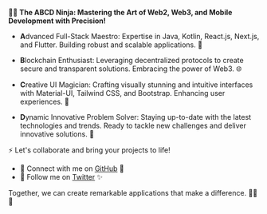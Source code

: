 👨‍💻 **The ABCD Ninja: Mastering the Art of Web2, Web3, and Mobile Development with Precision!**

- **A**dvanced Full-Stack Maestro: Expertise in Java, Kotlin, React.js, Next.js, and Flutter. Building robust and scalable applications. 💪

- **B**lockchain Enthusiast: Leveraging decentralized protocols to create secure and transparent solutions. Embracing the power of Web3. 🌐

- **C**reative UI Magician: Crafting visually stunning and intuitive interfaces with Material-UI, Tailwind CSS, and Bootstrap. Enhancing user experiences. 🎨

- **D**ynamic Innovative Problem Solver: Staying up-to-date with the latest technologies and trends. Ready to tackle new challenges and deliver innovative solutions. 🚀

⚡ Let's collaborate and bring your projects to life! 

- 🔗 Connect with me on [GitHub](https://github.com/krishnaacharyaa) 🌟
- 🔗 Follow me on [Twitter](https://twitter.com/krishnaacharyaa) ✨

Together, we can create remarkable applications that make a difference. 🤝💡✨

